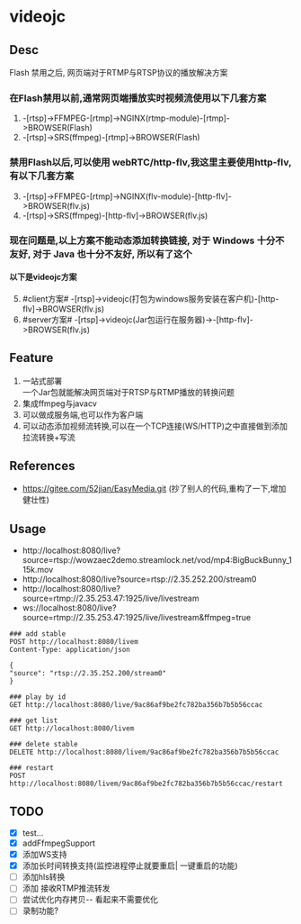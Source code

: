 # videojc

## Desc

Flash 禁用之后, 网页端对于RTMP与RTSP协议的播放解决方案

### 在Flash禁用以前,通常网页端播放实时视频流使用以下几套方案

1. -[rtsp]->FFMPEG-[rtmp]->NGINX(rtmp-module)-[rtmp]->BROWSER(Flash)
2. -[rtsp]->SRS(ffmpeg)-[rtmp]->BROWSER(Flash)

### 禁用Flash以后,可以使用 webRTC/http-flv,我这里主要使用http-flv,有以下几套方案

3. -[rtsp]->FFMPEG-[rtmp]->NGINX(flv-module)-[http-flv]->BROWSER(flv.js)
4. -[rtsp]->SRS(ffmpeg)-[http-flv]->BROWSER(flv.js)

### 现在问题是,以上方案不能动态添加转换链接, 对于 Windows 十分不友好, 对于 Java 也十分不友好, 所以有了这个

#### 以下是videojc方案

5. \#client方案\# -[rtsp]->videojc(打包为windows服务安装在客户机)-[http-flv]->BROWSER(flv.js)
6. \#server方案\# -[rtsp]->videojc(Jar包运行在服务器)->-[http-flv]->BROWSER(flv.js)

## Feature

1. 一站式部署  
   一个Jar包就能解决网页端对于RTSP与RTMP播放的转换问题
2. 集成ffmpeg与javacv
3. 可以做成服务端,也可以作为客户端
4. 可以动态添加视频流转换,可以在一个TCP连接(WS/HTTP)之中直接做到添加拉流转换+写流

## References

* https://gitee.com/52jian/EasyMedia.git (抄了别人的代码,重构了一下,增加健壮性)

## Usage

* http://localhost:8080/live?source=rtsp://wowzaec2demo.streamlock.net/vod/mp4:BigBuckBunny_115k.mov
* http://localhost:8080/live?source=rtsp://2.35.252.200/stream0
* http://localhost:8080/live?source=rtmp://2.35.253.47:1925/live/livestream
* ws://localhost:8080/live?source=rtmp://2.35.253.47:1925/live/livestream&ffmpeg=true

```
### add stable
POST http://localhost:8080/livem
Content-Type: application/json

{
"source": "rtsp://2.35.252.200/stream0"
}

### play by id
GET http://localhost:8080/live/9ac86af9be2fc782ba356b7b5b56ccac

### get list
GET http://localhost:8080/livem

### delete stable
DELETE http://localhost:8080/livem/9ac86af9be2fc782ba356b7b5b56ccac

### restart
POST http://localhost:8080/livem/9ac86af9be2fc782ba356b7b5b56ccac/restart
```

## TODO

*[x] test...
*[x] addFfmpegSupport
*[x] 添加WS支持
*[x] 添加长时间转换支持(监控进程停止就要重启| 一键重启的功能)
*[ ] 添加hls转换
*[ ] 添加 接收RTMP推流转发
*[ ] 尝试优化内存拷贝-- 看起来不需要优化
*[ ] 录制功能?

